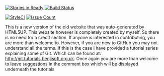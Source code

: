 [![Stories in Ready](https://badge.waffle.io/benjisoft/BenjiSoft-Website.png?label=ready&title=Ready)](https://waffle.io/benjisoft/BenjiSoft-Website)
[![Build Status](https://travis-ci.org/benjisoft/BenjiSoft-Website.svg?branch=master)](https://travis-ci.org/benjisoft/BenjiSoft-Website)


[![StyleCI](https://styleci.io/repos/55439514/shield)](https://styleci.io/repos/55439514)   [![Issue Count](https://codeclimate.com/github/benjisoft/BenjiSoft-Website/badges/issue_count.svg)](https://codeclimate.com/github/benjisoft/BenjiSoft-Website)

This is a new version of the old website that was auto-generated by HTML5UP. This website however is completely created by myself. So there is no need for a credit section. If anyone is interested in contributing, you are more than welcome to. However, if you are new to GitHub you may not understand all the terms. If this is the case I have provided a tutorial series explaining some of Git. Which can be found at: http://git.tutorials.benjisoft.org.uk. Once again you are more than welcome to leave suggestions in the comment box which will be displayed underneath the tutorials.
